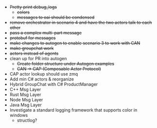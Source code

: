 - ~~Pretty print debug_logs~~
  - ~~colors~~
  - ~~messages to oai should be condensed~~
- ~~remove orchestrator in scenario 4 and have the two actors talk to each other~~
- ~~pass a complex multi-part message~~
- ~~protobuf for messages~~
- ~~make changes to autogen to enable scenario 3 to work with CAN~~
- ~~make groupchat work~~
- ~~actors instead of agents~~
- clean up for PR into autogen
  - ~~Create folder structure under Autogen examples~~
  - ~~CAN -> CAP (Composable Actor Protocol)~~
- CAP actor lookup should use zmq
- Add min C# actors & reorganize
- Hybrid GroupChat with C# ProductManager
- C++ Msg Layer
- Rust Msg Layer
- Node Msg Layer
- Java Msg Layer
- Investigate a standard logging framework that supports color in windows
  - structlog?
